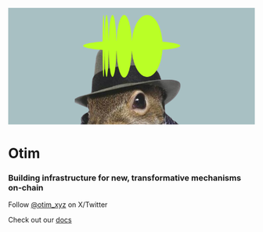 ![otim shipit squirrel](./shipit-sneaking-otim-green.png)

# Otim

### Building infrastructure for new, transformative mechanisms on-chain

Follow [@otim_xyz](https://x.com/otim_xyz) on X/Twitter

Check out our [docs](https://docs.otim.xyz)